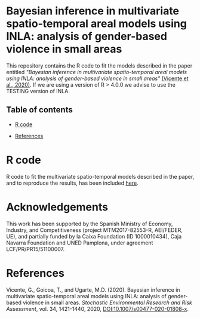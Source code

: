 # Bayesian inference in multivariate spatio-temporal areal models using INLA: analysis of gender-based violence in small areas
This repository contains the R code to fit the models described in the paper entitled _"Bayesian inference in multivariate spatio-temporal areal models using INLA: analysis of gender-based violence in small areas"_ [(Vicente et al., 2020)](https://doi.org/10.1007/s00477-020-01808-x). If we are using a version of R > 4.0.0 we advise to use the TESTING version of INLA.

## Table of contents
- [R code](#R-code)

- [References](#References)

# R code
R code to fit the multivariate spatio-temporal models described in the paper, and to reproduce the results, has been included [here](https://github.com/spatialstatisticsupna/Mmodels_SERRA_article/blob/master/R/).

# Acknowledgements
This work has been supported by the Spanish Ministry of Economy, Industry, and Competitiveness (project MTM2017-82553-R, AEI/FEDER, UE), and partially funded by la Caixa Foundation (ID 1000010434), Caja Navarra Foundation and UNED Pamplona, under agreement LCF/PR/PR15/51100007.

# References
Vicente, G., Goicoa, T., and Ugarte, M.D. (2020). Bayesian inference in multivariate spatio-temporal areal models using INLA: analysis of gender-based violence in small areas. _Stochastic Environmental Research and Risk Assessment_, vol. 34, 1421-1440, 2020, [DOI:10.1007/s00477-020-01808-x](https://doi.org/10.1007/s00477-020-01808-x).
